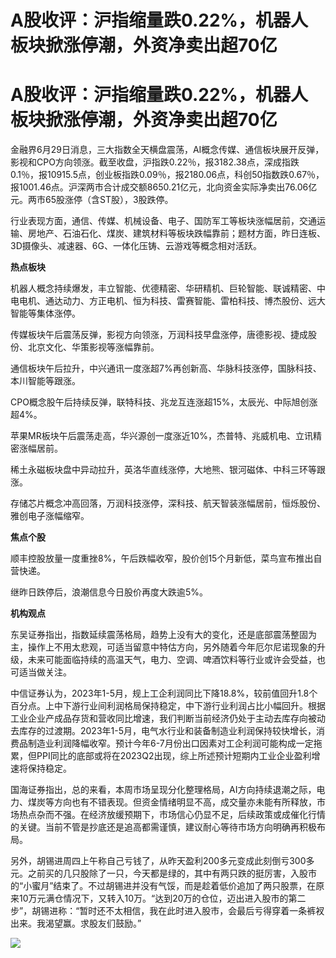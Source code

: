 # A股收评：沪指缩量跌0.22%，机器人板块掀涨停潮，外资净卖出超70亿

# A股收评：沪指缩量跌0.22%，机器人板块掀涨停潮，外资净卖出超70亿

金融界6月29日消息，三大指数全天横盘震荡，AI概念传媒、通信板块展开反弹，影视和CPO方向领涨。截至收盘，沪指跌0.22％，报3182.38点，深成指跌0.1％，报10915.5点，创业板指跌0.09％，报2180.06点，科创50指数跌0.67％，报1001.46点。沪深两市合计成交额8650.21亿元，北向资金实际净卖出76.06亿元。两市65股涨停（含ST股），3股跌停。

行业表现方面，通信、传媒、机械设备、电子、国防军工等板块涨幅居前，交通运输、房地产、石油石化、煤炭、建筑材料等板块跌幅靠前；题材方面，昨日连板、3D摄像头、减速器、6G、一体化压铸、云游戏等概念相对活跃。

**热点板块**

机器人概念持续爆发，丰立智能、优德精密、华研精机、巨轮智能、联诚精密、中电电机、通达动力、方正电机、恒为科技、雷赛智能、雷柏科技、博杰股份、远大智能等集体涨停。

传媒板块午后震荡反弹，影视方向领涨，万润科技早盘涨停，唐德影视、捷成股份、北京文化、华策影视等涨幅靠前。

通信板块午后拉升，中兴通讯一度涨超7%再创新高、华脉科技涨停，国脉科技、本川智能等跟涨。

CPO概念股午后持续反弹，联特科技、兆龙互连涨超15%，太辰光、中际旭创涨超4%。

苹果MR板块午后震荡走高，华兴源创一度涨近10%，杰普特、兆威机电、立讯精密涨幅居前。

稀土永磁板块盘中异动拉升，英洛华直线涨停，大地熊、银河磁体、中科三环等跟涨。

存储芯片概念冲高回落，万润科技涨停，深科技、航天智装涨幅居前，恒烁股份、雅创电子涨幅缩窄。

**焦点个股**

顺丰控股放量一度重挫8%，午后跌幅收窄，股价创15个月新低，菜鸟宣布推出自营快递。

继昨日跌停后，浪潮信息今日股价再度大跌逾5%。

**机构观点**

东吴证券指出，指数延续震荡格局，趋势上没有大的变化，还是底部震荡整固为主，操作上不用太悲观，可适当留意中特估方向，另外随着今年厄尔尼诺现象的升级，未来可能面临持续的高温天气，电力、空调、啤酒饮料等行业或许会受益，也可适当做关注。

中信证券认为，2023年1-5月，规上工企利润同比下降18.8%，较前值回升1.8个百分点。上中下游行业间利润格局保持稳定，中下游行业利润占比小幅回升。根据工业企业产成品存货和营收同比增速，我们判断当前经济仍处于主动去库存向被动去库存的过渡期。2023年1-5月，电气水行业和装备制造业利润保持较快增长，消费品制造业利润降幅收窄。预计今年6-7月份出口因素对工企利润可能构成一定拖累，但PPI同比的底部或将在2023Q2出现，综上所述预计短期内工业企业盈利增速将保持稳定。

国海证券指出，总的来看，本周市场呈现分化整理格局，AI方向持续退潮之际，电力、煤炭等方向也有不错表现。但资金情绪明显不高，成交量亦未能有所释放，市场热点杂而不强。在经济放缓预期下，市场信心仍显不足，后续政策或成催化行情的关键。当前不管是抄底还是追高都需谨慎，建议耐心等待市场方向明确再积极布局。

另外，胡锡进周四上午称自己亏钱了，从昨天盈利200多元变成此刻倒亏300多元。之前买的几只股除了一只，今天都是绿的，其中有两只跌的挺厉害，入股市的“小蜜月”结束了。不过胡锡进并没有气馁，而是趁着低价追加了两只股票，在原来10万元满仓情况下，又转入10万。“达到20万的仓位，迈出进入股市的第二步”，胡锡进称：“暂时还不太相信，我在此时进入股市，会最后亏得穿着一条裤衩出来。我渴望赢。求股友们鼓励。”

![](https://inews.gtimg.com/om_bt/O4G6O3gDGdxjQbrZnjVM8GYmG1oRHOYmWlqNzJkOdngeUAA/1000)

